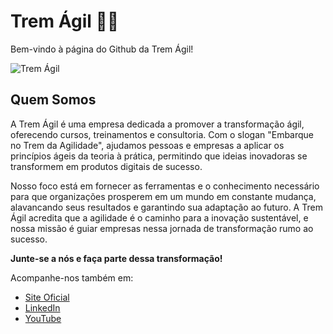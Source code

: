 # Trem Ágil 🚂💡

Bem-vindo à página do Github da Trem Ágil!

![Trem Ágil](/images/CapaGithub.png)

## Quem Somos

A Trem Ágil é uma empresa dedicada a promover a transformação ágil, oferecendo cursos, treinamentos e consultoria. Com o slogan "Embarque no Trem da Agilidade", ajudamos pessoas e empresas a aplicar os princípios ágeis da teoria à prática, permitindo que ideias inovadoras se transformem em produtos digitais de sucesso.

Nosso foco está em fornecer as ferramentas e o conhecimento necessário para que organizações prosperem em um mundo em constante mudança, alavancando seus resultados e garantindo sua adaptação ao futuro. A Trem Ágil acredita que a agilidade é o caminho para a inovação sustentável, e nossa missão é guiar empresas nessa jornada de transformação rumo ao sucesso.

**Junte-se a nós e faça parte dessa transformação!**

Acompanhe-nos também em:
- [Site Oficial](https://tremagil.com.br/)
- [LinkedIn](https://www.linkedin.com/company/tremagil/)
- [YouTube](https://www.youtube.com/@Trem%C3%81gil)
